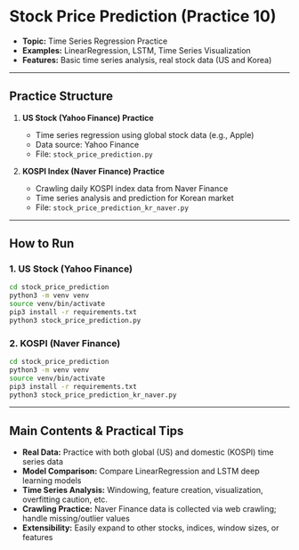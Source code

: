 # Stock Price Prediction (Practice 10)

- **Topic:** Time Series Regression Practice
- **Examples:** LinearRegression, LSTM, Time Series Visualization
- **Features:** Basic time series analysis, real stock data (US and Korea)

---

## Practice Structure

1. **US Stock (Yahoo Finance) Practice**
   - Time series regression using global stock data (e.g., Apple)
   - Data source: Yahoo Finance
   - File: `stock_price_prediction.py`

2. **KOSPI Index (Naver Finance) Practice**
   - Crawling daily KOSPI index data from Naver Finance
   - Time series analysis and prediction for Korean market
   - File: `stock_price_prediction_kr_naver.py`

---

## How to Run

### 1. US Stock (Yahoo Finance)
```bash
cd stock_price_prediction
python3 -m venv venv
source venv/bin/activate
pip3 install -r requirements.txt
python3 stock_price_prediction.py
```

### 2. KOSPI (Naver Finance)
```bash
cd stock_price_prediction
python3 -m venv venv
source venv/bin/activate
pip3 install -r requirements.txt
python3 stock_price_prediction_kr_naver.py
```

---

## Main Contents & Practical Tips
- **Real Data:** Practice with both global (US) and domestic (KOSPI) time series data
- **Model Comparison:** Compare LinearRegression and LSTM deep learning models
- **Time Series Analysis:** Windowing, feature creation, visualization, overfitting caution, etc.
- **Crawling Practice:** Naver Finance data is collected via web crawling; handle missing/outlier values
- **Extensibility:** Easily expand to other stocks, indices, window sizes, or features 